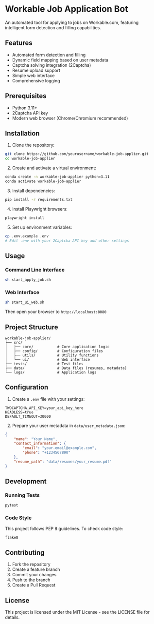 # Workable Job Application Bot

An automated tool for applying to jobs on Workable.com, featuring intelligent form detection and filling capabilities.

## Features

- Automated form detection and filling
- Dynamic field mapping based on user metadata
- Captcha solving integration (2Captcha)
- Resume upload support
- Simple web interface
- Comprehensive logging

## Prerequisites

- Python 3.11+
- 2Captcha API key
- Modern web browser (Chrome/Chromium recommended)

## Installation

1. Clone the repository:

```bash
git clone https://github.com/yourusername/workable-job-applier.git
cd workable-job-applier
```

2. Create and activate a virtual environment:

```bash
conda create -n workable-job-applier python=3.11
conda activate workable-job-applier
```

3. Install dependencies:

```bash
pip install -r requirements.txt
```

4. Install Playwright browsers:

```bash
playwright install
```

5. Set up environment variables:

```bash
cp .env.example .env
# Edit .env with your 2Captcha API key and other settings
```

## Usage

### Command Line Interface

```bash
sh start_apply_job.sh
```

### Web Interface

```bash
sh start_ui_web.sh
```

Then open your browser to `http://localhost:8080`

## Project Structure

```
workable-job-applier/
├── src/
│   ├── core/           # Core application logic
│   ├── config/         # Configuration files
│   ├── utils/          # Utility functions
│   └── ui/             # Web interface
├── tests/              # Test files
├── data/               # Data files (resumes, metadata)
└── logs/               # Application logs
```

## Configuration

1. Create a `.env` file with your settings:

```
TWOCAPTCHA_API_KEY=your_api_key_here
HEADLESS=true
DEFAULT_TIMEOUT=30000
```

2. Prepare your user metadata in `data/user_metadata.json`:

```json
{
    "name": "Your Name",
    "contact_information": {
        "email": "your.email@example.com",
        "phone": "+1234567890"
    },
    "resume_path": "data/resumes/your_resume.pdf"
}
```

## Development

### Running Tests

```bash
pytest
```

### Code Style

This project follows PEP 8 guidelines. To check code style:

```bash
flake8
```

## Contributing

1. Fork the repository
2. Create a feature branch
3. Commit your changes
4. Push to the branch
5. Create a Pull Request

## License

This project is licensed under the MIT License - see the LICENSE file for details.
